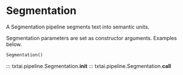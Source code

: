 # Segmentation

A Segmentation pipeline segments text into semantic units.

Segmentation parameters are set as constructor arguments. Examples below.

```python
Segmentation()
```

::: txtai.pipeline.Segmentation.__init__
::: txtai.pipeline.Segmentation.__call__

